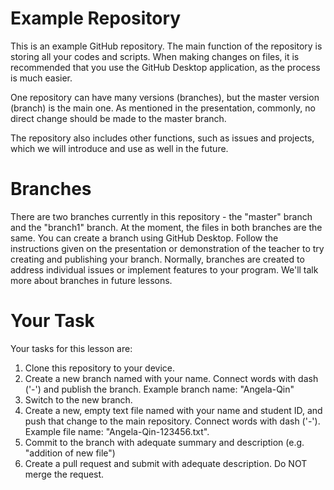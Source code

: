 # Example Repository
This is an example GitHub repository. The main function of the repository is storing all your codes and scripts. When making changes on files, it is recommended that you use the GitHub Desktop application, as the process is much easier. 

One repository can have many versions (branches), but the master version (branch) is the main one. As mentioned in the presentation, commonly, no direct change should be made to the master branch. 

The repository also includes other functions, such as issues and projects, which we will introduce and use as well in the future.

# Branches
There are two branches currently in this repository - the "master" branch and the "branch1" branch. At the moment, the files in both branches are the same. 
You can create a branch using GitHub Desktop. Follow the instructions given on the presentation or demonstration of the teacher to try creating and publishing your branch.
Normally, branches are created to address individual issues or implement features to your program. 
We'll talk more about branches in future lessons.

# Your Task
Your tasks for this lesson are:
1. Clone this repository to your device.
2. Create a new branch named with your name. Connect words with dash ('-') and publish the branch. 
Example branch name: "Angela-Qin"
3. Switch to the new branch. 
4. Create a new, empty text file named with your name and student ID, and push that change to the main repository. Connect words with dash ('-').
Example file name: "Angela-Qin-123456.txt". 
5. Commit to the branch with adequate summary and description (e.g. "addition of new file")
6. Create a pull request and submit with adequate description. Do NOT merge the request. 
